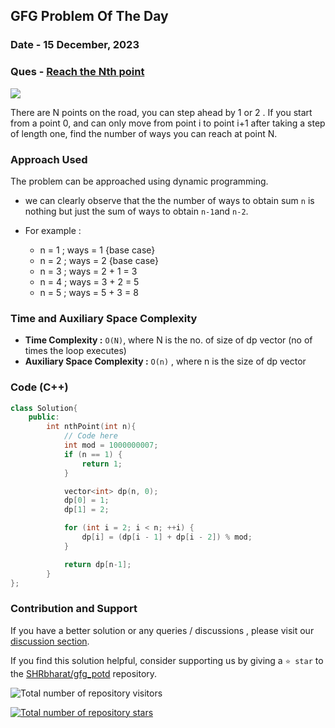 ## GFG Problem Of The Day

### Date - 15 December, 2023
### Ques  - [Reach the Nth point](https://www.geeksforgeeks.org/problems/reach-the-nth-point5433/1)
![](https://badgen.net/badge/Level/Easy/green)


There are N points on the road, you can step ahead by 1 or 2 . If you start from a point 0, and can only move from point i to point i+1 after taking a step of length one, find the number of ways you can reach at point N. 

### Approach Used
The problem can be approached using dynamic programming.

- we can clearly observe that the the number of ways to obtain sum `n` is nothing but just the sum of ways to obtain `n-1`and `n-2`.

- For example :
    - n = 1 ; ways = 1  {base case}
    - n = 2 ; ways = 2  {base case}
    - n = 3 ; ways = 2 + 1 = 3
    - n = 4 ; ways = 3 + 2 = 5
    - n = 5 ; ways = 5 + 3 = 8


### Time and Auxiliary Space Complexity

- **Time Complexity            :**  `O(N)`, where N is the no. of size of dp vector (no of times the loop executes)
- **Auxiliary Space Complexity :**  `O(n)` , where n is the size of dp vector

### Code (C++)
```cpp
class Solution{
	public:
		int nthPoint(int n){
		    // Code here
		    int mod = 1000000007;
		    if (n == 1) {
                return 1;
            }

            vector<int> dp(n, 0);
            dp[0] = 1;
            dp[1] = 2;

            for (int i = 2; i < n; ++i) {
                dp[i] = (dp[i - 1] + dp[i - 2]) % mod;
            }

            return dp[n-1];
		}
};
```
### Contribution and Support

If you have a better solution or any queries / discussions , please visit our [discussion section](https://github.com/SHRbharat/gfg_potd/discussions).

If you find this solution helpful, consider supporting us by giving a `⭐ star` to the [SHRbharat/gfg_potd](https://github.com/SHRbharat/gfg_potd) repository.

![Total number of repository visitors](https://komarev.com/ghpvc/?username=SHRbharat&color=blueviolet&&label=Visitors)

[![Total number of repository stars](https://img.shields.io/github/stars/SHRbharat/gfg_potd.svg)](https://github.com/SHRbharat/gfg_potd/stargazers)